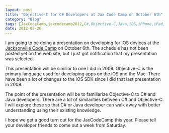 ```yaml
---
layout: post
title: "Objective-C for C# Developers at Jax Code Camp on October 6th"
category: "Blog"
tags: [JaxCodeCamp,jaxcodecamp2012,C#,Objective-C,Java,iOS,iPhone,iPad,iPod Touch]
date: 2012-09-26
---
```



I am going to be doing a presentation on developing for iOS devices at the [Jacksonville Code Camp](http://www.jaxdug.net/codecamp/home "Jax Code Camp") on October 6th. The schedule has not been posted yet on the web site, but I just got notification that my presentation was selected. 

This presentation will be similiar to one I did in 2009\. Objective-C is the primary language used for developing apps on the iOS and the Mac. There have been a lot of changes to the iOS SDK since I did that last presentation in 2009.

The point of the presentation will be to familiarize Objective-C to C# and Java developers. There are a lot of similarities between C# and Objective-C. I will explore these so that C# or Java developer can walk away with better understanding using their existing knowledge.

I hope we get a good turn out for the JaxCodeCamp this year. Please tell your developer friends to come out a week from Saturday.